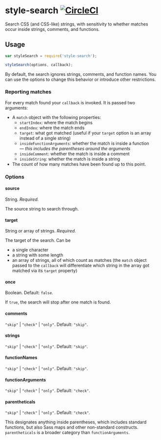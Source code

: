 # style-search [![CircleCI](https://circleci.com/gh/davidtheclark/style-search.svg?style=svg)](https://circleci.com/gh/davidtheclark/style-search)

Search CSS (and CSS-like) strings, with sensitivity to whether matches occur inside strings, comments, and functions.

## Usage

```js
var styleSearch = require('style-search');

styleSearch(options, callback);
```

By default, the search ignores strings, comments, and function names. You can use the options to change this behavior or introduce other restrictions.

### Reporting matches

For every match found your `callback` is invoked. It is passed two arguments:

- A `match` object with the following properties:
  - `startIndex`: where the match begins
  - `endIndex`: where the match ends
  - `target`: what got matched (useful if your `target` option is an array instead of a single string)
  - `insideFunctionArguments`: whether the match is inside a function — *this includes the parentheses around the arguments*
  - `insideComment`: whether the match is inside a comment
  - `insideString`: whether the match is inside a string
- The count of how many matches have been found up to this point.

### Options

#### source

String. *Required.*

The source string to search through.

#### target

String or array of strings. *Required.*

The target of the search. Can be
- a single character
- a string with some length
- an array of strings, all of which count as matches (the `match` object passed to the `callback` will differentiate which string in the array got matched via its `target` property)

#### once

Boolean. Default: `false`.

If `true`, the search will stop after one match is found.

#### comments

`"skip"` | `"check"` | `"only"`. Default: `"skip"`.

#### strings

`"skip"` | `"check"` | `"only"`. Default: `"skip"`.

#### functionNames

`"skip"` | `"check"` | `"only"`. Default: `"skip"`.

#### functionArguments

`"skip"` | `"check"` | `"only"`. Default: `"check"`.

#### parentheticals

`"skip"` | `"check"` | `"only"`. Default: `"check"`.

This designates anything inside parentheses, which includes standard functions, but also Sass maps and other non-standard constructs. `parentheticals` is a broader category than `functionArguments`.
